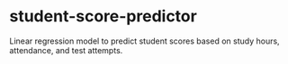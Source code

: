# student-score-predictor
Linear regression model to predict student scores based on study hours, attendance, and test attempts.
